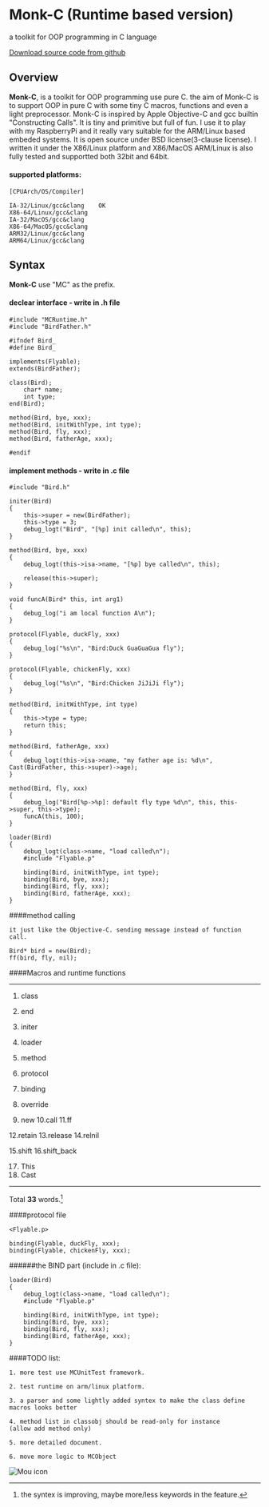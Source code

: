 # Monk-C (Runtime based version)
a toolkit for OOP programming in C language

[Download source code from github](https://github.com/sunpaq/OOP_MACROS)

## Overview

**Monk-C**, is a toolkit for OOP programming use pure C. the aim of Monk-C is to support OOP in pure C with some tiny C macros, functions and even a light preprocessor. Monk-C is inspired by Apple Objective-C and gcc builtin "Constructing Calls". It is tiny and primitive but full of fun. I use it to play with my RaspberryPi and it really vary suitable for the ARM/Linux based embeded systems. It is open source under BSD license(3-clause license). I written it under the X86/Linux platform and X86/MacOS ARM/Linux is also fully tested and supportted both 32bit and 64bit.

#### supported platforms:

	[CPUArch/OS/Compiler]

	IA-32/Linux/gcc&clang    OK
	X86-64/Linux/gcc&clang
	IA-32/MacOS/gcc&clang
	X86-64/MacOS/gcc&clang
	ARM32/Linux/gcc&clang
	ARM64/Linux/gcc&clang

## Syntax
**Monk-C** use "MC" as the prefix.
#### declear interface - write in .h file

	#include "MCRuntime.h"
	#include "BirdFather.h"

	#ifndef Bird_
	#define Bird_

	implements(Flyable);
	extends(BirdFather);

	class(Bird);
		char* name;
		int type;
	end(Bird);

	method(Bird, bye, xxx);
	method(Bird, initWithType, int type);
	method(Bird, fly, xxx);
	method(Bird, fatherAge, xxx);

	#endif
	
#### implement methods - write in .c file
		
	#include "Bird.h"

	initer(Bird)
	{
		this->super = new(BirdFather);
		this->type = 3;
		debug_logt("Bird", "[%p] init called\n", this);
	}

	method(Bird, bye, xxx)
	{
		debug_logt(this->isa->name, "[%p] bye called\n", this);

		release(this->super);
	}

	void funcA(Bird* this, int arg1)
	{
		debug_log("i am local function A\n");
	}

	protocol(Flyable, duckFly, xxx)
	{
		debug_log("%s\n", "Bird:Duck GuaGuaGua fly");
	}

	protocol(Flyable, chickenFly, xxx)
	{
		debug_log("%s\n", "Bird:Chicken JiJiJi fly");
	}

	method(Bird, initWithType, int type)
	{
		this->type = type;
		return this;
	}

	method(Bird, fatherAge, xxx)
	{
		debug_logt(this->isa->name, "my father age is: %d\n", Cast(BirdFather, this->super)->age);
	}

	method(Bird, fly, xxx)
	{
		debug_log("Bird[%p->%p]: default fly type %d\n", this, this->super, this->type);
		funcA(this, 100);
	}

	loader(Bird)
	{
		debug_logt(class->name, "load called\n");
		#include "Flyable.p"

		binding(Bird, initWithType, int type);
		binding(Bird, bye, xxx);
		binding(Bird, fly, xxx);
		binding(Bird, fatherAge, xxx);
	}

####method calling

	it just like the Objective-C. sending message instead of function call.

	Bird* bird = new(Bird);
	ff(bird, fly, nil);

####Macros and runtime functions

---

1. class
2. end
3. initer
4. loader
5. method
6. protocol

7. binding
8. override

9. new
10.call
11.ff

12.retain
13.release
14.relnil

15.shift
16.shift_back

17. This
18. Cast

---

Total **33** words.[^1]

####protocol file

	<Flyable.p>

	binding(Flyable, duckFly, xxx);
	binding(Flyable, chickenFly, xxx);


######the BIND part (include in .c file):

	loader(Bird)
	{
		debug_logt(class->name, "load called\n");
		#include "Flyable.p"

		binding(Bird, initWithType, int type);
		binding(Bird, bye, xxx);
		binding(Bird, fly, xxx);
		binding(Bird, fatherAge, xxx);
	}


####TODO list:

	1. more test use MCUnitTest framework.

	2. test runtime on arm/linux platform.

	3. a parser and some lightly added syntex to make the class define macros looks better

	4. method list in classobj should be read-only for instance
	(allow add method only)

	5. more detailed document.

	6. move more logic to MCObject

[^1]: the syntex is improving, maybe more/less keywords in the feature.

![Mou icon](https://secure.gravatar.com/avatar/63f7c4c0a269ebaf049724a024bf01b4?s=420&d=https://a248.e.akamai.net/assets.github.com%2Fimages%2Fgravatars%2Fgravatar-user-420.png)
